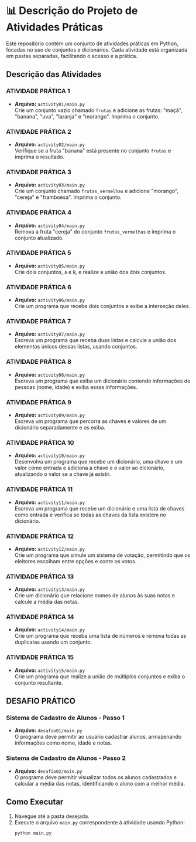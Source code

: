 # 📊 Descrição do Projeto de Atividades Práticas

Este repositório contém um conjunto de atividades práticas em Python, focadas no uso de conjuntos e dicionários. Cada atividade está organizada em pastas separadas, facilitando o acesso e a prática.

## Descrição das Atividades

### ATIVIDADE PRÁTICA 1
- **Arquivo:** `activity01/main.py`  
  Crie um conjunto vazio chamado `frutas` e adicione as frutas: "maçã", "banana", "uva", "laranja" e "morango". Imprima o conjunto.

### ATIVIDADE PRÁTICA 2
- **Arquivo:** `activity02/main.py`  
  Verifique se a fruta "banana" está presente no conjunto `frutas` e imprima o resultado.

### ATIVIDADE PRÁTICA 3
- **Arquivo:** `activity03/main.py`  
  Crie um conjunto chamado `frutas_vermelhas` e adicione "morango", "cereja" e "framboesa". Imprima o conjunto.

### ATIVIDADE PRÁTICA 4
- **Arquivo:** `activity04/main.py`  
  Remova a fruta "cereja" do conjunto `frutas_vermelhas` e imprima o conjunto atualizado.

### ATIVIDADE PRÁTICA 5
- **Arquivo:** `activity05/main.py`  
  Crie dois conjuntos, `A` e `B`, e realize a união dos dois conjuntos.

### ATIVIDADE PRÁTICA 6
- **Arquivo:** `activity06/main.py`  
  Crie um programa que recebe dois conjuntos e exibe a interseção deles.

### ATIVIDADE PRÁTICA 7
- **Arquivo:** `activity07/main.py`  
  Escreva um programa que receba duas listas e calcule a união dos elementos únicos dessas listas, usando conjuntos.

### ATIVIDADE PRÁTICA 8
- **Arquivo:** `activity08/main.py`  
  Escreva um programa que exiba um dicionário contendo informações de pessoas (nome, idade) e exiba essas informações.

### ATIVIDADE PRÁTICA 9
- **Arquivo:** `activity09/main.py`  
  Escreva um programa que percorra as chaves e valores de um dicionário separadamente e os exiba.

### ATIVIDADE PRÁTICA 10
- **Arquivo:** `activity10/main.py`  
  Desenvolva um programa que recebe um dicionário, uma chave e um valor como entrada e adiciona a chave e o valor ao dicionário, atualizando o valor se a chave já existir.

### ATIVIDADE PRÁTICA 11
- **Arquivo:** `activity11/main.py`  
  Escreva um programa que recebe um dicionário e uma lista de chaves como entrada e verifica se todas as chaves da lista existem no dicionário.

### ATIVIDADE PRÁTICA 12
- **Arquivo:** `activity12/main.py`  
  Crie um programa que simule um sistema de votação, permitindo que os eleitores escolham entre opções e conte os votos.

### ATIVIDADE PRÁTICA 13
- **Arquivo:** `activity13/main.py`  
  Crie um dicionário que relacione nomes de alunos às suas notas e calcule a média das notas.

### ATIVIDADE PRÁTICA 14
- **Arquivo:** `activity14/main.py`  
  Crie um programa que receba uma lista de números e remova todas as duplicatas usando um conjunto.

### ATIVIDADE PRÁTICA 15
- **Arquivo:** `activity15/main.py`  
  Crie um programa que realize a união de múltiplos conjuntos e exiba o conjunto resultante.

## DESAFIO PRÁTICO

### Sistema de Cadastro de Alunos - Passo 1
- **Arquivo:** `desafio01/main.py`  
  O programa deve permitir ao usuário cadastrar alunos, armazenando informações como nome, idade e notas.

### Sistema de Cadastro de Alunos - Passo 2
- **Arquivo:** `desafio02/main.py`  
  O programa deve permitir visualizar todos os alunos cadastrados e calcular a média das notas, identificando o aluno com a melhor média.

## Como Executar

1. Navegue até a pasta desejada.
2. Execute o arquivo `main.py` correspondente à atividade usando Python:
   ```bash
   python main.py
